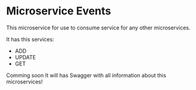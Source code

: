 # Microservice Events
This microservice for use to consume service for any other microservices.

It has this services: 
  - ADD
  - UPDATE
  - GET 


Comming soon It will has Swagger with all information about this microservices!
